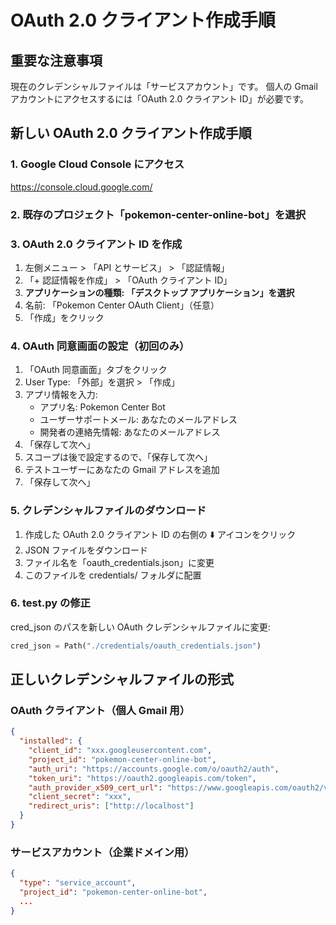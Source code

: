 # OAuth 2.0 クライアント作成手順

## 重要な注意事項

現在のクレデンシャルファイルは「サービスアカウント」です。
個人の Gmail アカウントにアクセスするには「OAuth 2.0 クライアント ID」が必要です。

## 新しい OAuth 2.0 クライアント作成手順

### 1. Google Cloud Console にアクセス

https://console.cloud.google.com/

### 2. 既存のプロジェクト「pokemon-center-online-bot」を選択

### 3. OAuth 2.0 クライアント ID を作成

1. 左側メニュー > 「API とサービス」 > 「認証情報」
2. 「+ 認証情報を作成」 > 「OAuth クライアント ID」
3. **アプリケーションの種類: 「デスクトップ アプリケーション」を選択**
4. 名前: 「Pokemon Center OAuth Client」（任意）
5. 「作成」をクリック

### 4. OAuth 同意画面の設定（初回のみ）

1. 「OAuth 同意画面」タブをクリック
2. User Type: 「外部」を選択 > 「作成」
3. アプリ情報を入力:
   - アプリ名: Pokemon Center Bot
   - ユーザーサポートメール: あなたのメールアドレス
   - 開発者の連絡先情報: あなたのメールアドレス
4. 「保存して次へ」
5. スコープは後で設定するので、「保存して次へ」
6. テストユーザーにあなたの Gmail アドレスを追加
7. 「保存して次へ」

### 5. クレデンシャルファイルのダウンロード

1. 作成した OAuth 2.0 クライアント ID の右側の ⬇️ アイコンをクリック
2. JSON ファイルをダウンロード
3. ファイル名を「oauth_credentials.json」に変更
4. このファイルを credentials/ フォルダに配置

### 6. test.py の修正

cred_json のパスを新しい OAuth クレデンシャルファイルに変更:

```python
cred_json = Path("./credentials/oauth_credentials.json")
```

## 正しいクレデンシャルファイルの形式

### OAuth クライアント（個人 Gmail 用）

```json
{
  "installed": {
    "client_id": "xxx.googleusercontent.com",
    "project_id": "pokemon-center-online-bot",
    "auth_uri": "https://accounts.google.com/o/oauth2/auth",
    "token_uri": "https://oauth2.googleapis.com/token",
    "auth_provider_x509_cert_url": "https://www.googleapis.com/oauth2/v1/certs",
    "client_secret": "xxx",
    "redirect_uris": ["http://localhost"]
  }
}
```

### サービスアカウント（企業ドメイン用）

```json
{
  "type": "service_account",
  "project_id": "pokemon-center-online-bot",
  ...
}
```
